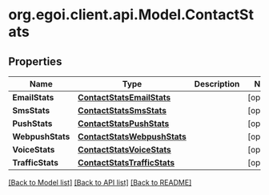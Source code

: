 
# org.egoi.client.api.Model.ContactStats

## Properties

Name | Type | Description | Notes
------------ | ------------- | ------------- | -------------
**EmailStats** | [**ContactStatsEmailStats**](ContactStatsEmailStats.md) |  | [optional] 
**SmsStats** | [**ContactStatsSmsStats**](ContactStatsSmsStats.md) |  | [optional] 
**PushStats** | [**ContactStatsPushStats**](ContactStatsPushStats.md) |  | [optional] 
**WebpushStats** | [**ContactStatsWebpushStats**](ContactStatsWebpushStats.md) |  | [optional] 
**VoiceStats** | [**ContactStatsVoiceStats**](ContactStatsVoiceStats.md) |  | [optional] 
**TrafficStats** | [**ContactStatsTrafficStats**](ContactStatsTrafficStats.md) |  | [optional] 

[[Back to Model list]](../README.md#documentation-for-models)
[[Back to API list]](../README.md#documentation-for-api-endpoints)
[[Back to README]](../README.md)

